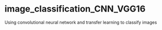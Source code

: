 # image_classification_CNN_VGG16
Using convolutional neural network and transfer learning to classify images
